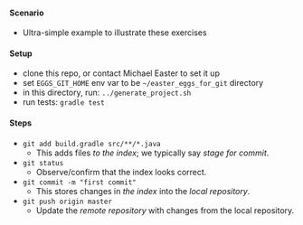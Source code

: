
#### Scenario

* Ultra-simple example to illustrate these exercises

#### Setup

* clone this repo, or contact Michael Easter to set it up
* set `EGGS_GIT_HOME` env var to be `~/easter_eggs_for_git` directory
* in this directory, run: `../generate_project.sh` 
* run tests: `gradle test`

#### Steps

* `git add build.gradle src/**/*.java`
    * This adds files _to the index_; we typically say _stage for commit_.
* `git status`
    * Observe/confirm that the index looks correct.
* `git commit -m "first commit"`
    * This stores changes in _the index_ into the _local repository_.
* `git push origin master` 
    * Update the _remote repository_ with changes from the local repository.
